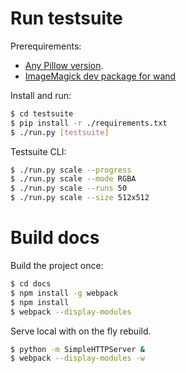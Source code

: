 # Run testsuite

Prerequirements:

* [Any Pillow version](https://pillow.readthedocs.io/en/3.4.x/installation.html#basic-installation).
* [ImageMagick dev package for wand](http://docs.wand-py.org/en/0.4.3/#requirements)

Install and run:

```bash
$ cd testsuite
$ pip install -r ./requirements.txt
$ ./run.py [testsuite]
```

Testsuite CLI:

```bash
$ ./run.py scale --progress
$ ./run.py scale --mode RGBA
$ ./run.py scale --runs 50
$ ./run.py scale --size 512x512
```


# Build docs

Build the project once:

```bash
$ cd docs
$ npm install -g webpack
$ npm install
$ webpack --display-modules
```

Serve local with on the fly rebuild.

```bash
$ python -m SimpleHTTPServer &
$ webpack --display-modules -w
```
